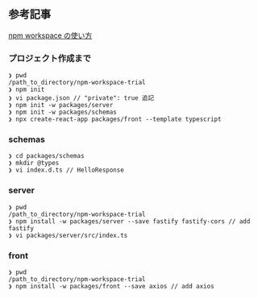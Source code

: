## 参考記事

[npm workspace の使い方](https://qiita.com/frozenbonito/items/8230d4a3cb5ea1b32802)

### プロジェクト作成まで

```
❯ pwd
/path_to_directory/npm-workspace-trial
❯ npm init
❯ vi package.json // "private": true 追記
❯ npm init -w packages/server
❯ npm init -w packages/schemas
❯ npx create-react-app packages/front --template typescript
```

### schemas

```
❯ cd packages/schemas
❯ mkdir @types
❯ vi index.d.ts // HelloResponse
```

### server

```
❯ pwd
/path_to_directory/npm-workspace-trial
❯ npm install -w packages/server --save fastify fastify-cors // add fastify
❯ vi packages/server/src/index.ts
```

### front

```
❯ pwd
/path_to_directory/npm-workspace-trial
❯ npm install -w packages/front --save axios // add axios
```
